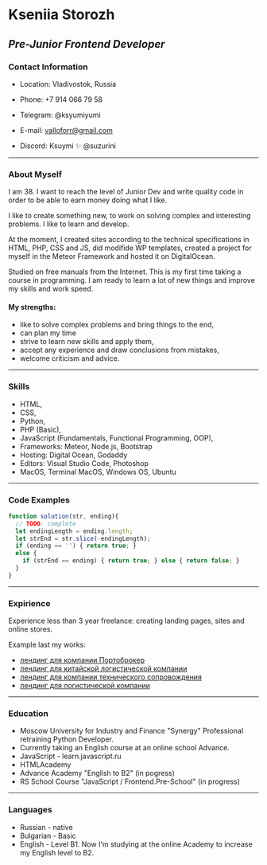 # **Kseniia Storozh**
## *Pre-Junior Frontend Developer*

### **Contact Information**

- Location: Vladivostok, Russia

- Phone: +7 914 066 79 58

- Telegram: @ksyumiyumi

- E-mail: valloforr@gmail.com

- Discord: Ksuymi ✨ @suzurini

---

### **About Myself**


 I am 38. I want to reach the level of Junior Dev and write quality code in order to be able to earn money doing what I like.
 
 I like to create something new, to work on solving complex and interesting problems. I like to learn and develop. 
 
 At the moment, I created sites according to the technical specifications in HTML, PHP, CSS and JS, did modifide WP templates, created a project for myself in the Meteor Framework and hosted it on DigitalOcean. 
 
 Studied on free manuals from the Internet. This is my first time taking a course in programming. I am ready to learn a lot of new things and improve my skills and work speed.

#### **My strengths:**

+ like to solve complex problems and bring things to the end,
+ can plan my time
+ strive to learn new skills and apply them,
+ accept any experience and draw conclusions from mistakes,
+ welcome criticism and advice.

---

### **Skills**

+ HTML, 
+ CSS,
+ Python,
+ PHP (Basic), 
+ JavaScript (Fundamentals, Functional Programming, OOP),
+ Frameworks: Meteor, Node.js, Bootstrap
+ Hosting: Digital Ocean, Godaddy
+ Editors: Visual Studio Code, Photoshop 
+ MacOS, Terminal MacOS, Windows OS, Ubuntu

---

### **Code Examples**


```js
function solution(str, ending){
  // TODO: complete
  let endingLength = ending.length;
  let strEnd = str.slice(-endingLength);
  if (ending == '') { return true; }
  else {
    if (strEnd == ending) { return true; } else { return false; }
  }
}
```
---

### **Expirience**

Experience less than 3 year freelance: creating landing pages, sites and online stores.

Example last my works:

+ [лендинг для компании Портоброкер](https://portbroker.ltd)
+ [лендинг для китайской логистической компании](https://lianshenglogistics.ltd)
+ [лендинг для компании технического сопровождения](http://workserv.tech)
+ [лендинг для логистической компании](https://ogcompany.ltd)

---

### **Education**

- Moscow University for Industry and Finance "Synergy" Professional retraining Python Developer.
- Currently taking an English course at an online school Advance.
- JavaScript - learn.javascript.ru
- HTMLAcademy
- Advance Academy "English to B2" (in pogress)
- RS School Course "JavaScript / Frontend.Pre-School" (in progress)

---

### **Languages**

+ Russian - native
+ Bulgarian - Basic
+ English - Level B1. Now I'm studying at the online Academy to increase my English level to B2.
